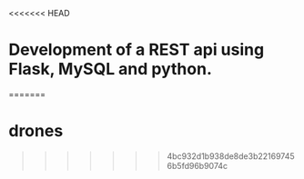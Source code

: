 <<<<<<< HEAD
# Development of a REST api using Flask, MySQL and python.
=======
# drones
>>>>>>> 4bc932d1b938de8de3b221697456b5fd96b9074c
